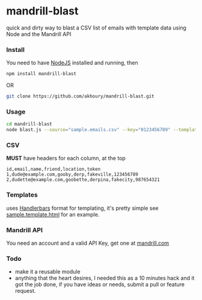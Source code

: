mandrill-blast
==============

quick and dirty way to blast a CSV list of emails with template data using Node and the Mandrill API

### Install
You need to have [NodeJS](http://nodejs.org/) installed and running, then
```bash
npm install mandrill-blast
```
OR
```bash
git clone https://github.com/akhoury/mandrill-blast.git
```

### Usage
```bash
cd mandrill-blast
node blast.js --source="sample.emails.csv" --key="0123456789" --template="sample.template.html" --from-email="you@example.com" --from-name="Your Name" --to-email-column="email" --subject="Hi {{name}}" --to-name-column="name"
```

### CSV
__MUST__ have headers for each column, at the top
```csv
id,email,name,friend,location,token
1,dude@example.com,gooby,derp,fakeville,123456789
2,dudette@example.com,goobette,derpina,fakecity,987654321
```

### Templates
uses [Handlerbars](http://handlebarsjs.com/) format for templating,
it's pretty simple see [sample.template.html](sample.template.html) for an example.

### Mandrill API

You need an account and a valid API Key, get one at [mandrill.com](http://mandrill.com/)

### Todo
* make it a reusable module
* anything that the heart desires, I needed this as a 10 minutes hack and it got the job done, if you have ideas or needs, submit a pull or feature request.
